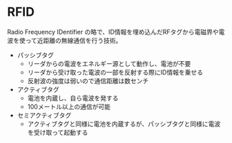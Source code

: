 # RFID

Radio Frequency IDentifier の略で、ID情報を埋め込んだRFタグから電磁界や電波を使って近距離の無線通信を行う技術。

- パッシブタグ
    - リーダからの電波をエネルギー源として動作し、電池が不要
    - リーダから受け取った電波の一部を反射する際にID情報を乗せる
    - 反射波の強度は弱いので通信距離は数センチ
- アクティブタグ
    - 電池を内蔵し、自ら電波を発する
    - 100メートル以上の通信が可能
- セミアクティブタグ
    - アクティブタグと同様に電池を内蔵するが、パッシブタグと同様に電波を受け取って起動する
